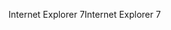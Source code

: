 <span data-ttu-id="f2893-101">Internet Explorer 7</span><span class="sxs-lookup"><span data-stu-id="f2893-101">Internet Explorer 7</span></span>